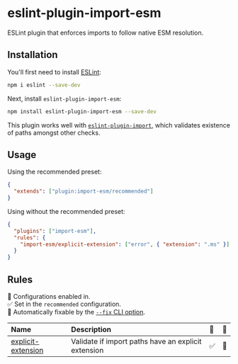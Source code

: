 # eslint-plugin-import-esm

ESLint plugin that enforces imports to follow native ESM resolution.

## Installation

You'll first need to install [ESLint](https://eslint.org/):

```sh
npm i eslint --save-dev
```

Next, install `eslint-plugin-import-esm`:

```sh
npm install eslint-plugin-import-esm --save-dev
```

This plugin works well with [`eslint-plugin-import`](https://github.com/import-js/eslint-plugin-import), which validates existence of paths amongst other checks.

## Usage

Using the recommended preset:

```json
{
  "extends": ["plugin:import-esm/recommended"]
}
```

Using without the recommended preset:

```json
{
  "plugins": ["import-esm"],
  "rules": {
    "import-esm/explicit-extension": ["error", { "extension": ".ms" }]
  }
}
```

## Rules

<!-- begin auto-generated rules list -->

💼 Configurations enabled in.\
✅ Set in the `recommended` configuration.\
🔧 Automatically fixable by the [`--fix` CLI option](https://eslint.org/docs/user-guide/command-line-interface#--fix).

| Name                                                   | Description                                         | 💼 | 🔧 |
| :----------------------------------------------------- | :-------------------------------------------------- | :- | :- |
| [explicit-extension](docs/rules/explicit-extension.md) | Validate if import paths have an explicit extension | ✅  | 🔧 |

<!-- end auto-generated rules list -->
